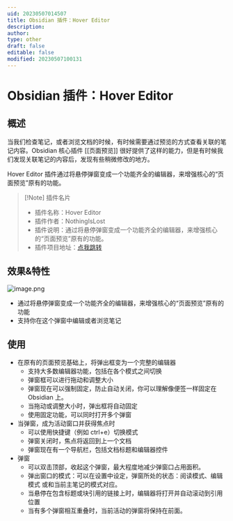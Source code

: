 ```yaml
---
uid: 20230507014507
title: Obsidian 插件：Hover Editor
description: 
author: 
type: other
draft: false
editable: false
modified: 20230507100131
---
```


# Obsidian 插件：Hover Editor

## 概述

当我们检查笔记，或者浏览文档的时候，有时候需要通过预览的方式查看关联的笔记内容。Obsidian 核心插件 [[页面预览]] 很好提供了这样的能力，但是有时候我们发现关联笔记的内容后，发现有些稍微修改的地方。

Hover Editor 插件通过将悬停弹窗变成一个功能齐全的编辑器，来增强核心的“页面预览”原有的功能。

> [!Note] 插件名片
> - 插件名称：Hover Editor
> - 插件作者：NothingIsLost
> - 插件说明：通过将悬停弹窗变成一个功能齐全的编辑器，来增强核心的“页面预览”原有的功能。
> - 插件项目地址：[点我跳转](https://github.com/nothingislost/obsidian-hover-editor)

## 效果&特性

![image.png](https://cdn.pkmer.cn/images/20230507100018.png)

- 通过将悬停弹窗变成一个功能齐全的编辑器，来增强核心的“页面预览”原有的功能
- 支持你在这个弹窗中编辑或者浏览笔记

## 使用

- 在原有的页面预览基础上，将弹出框变为一个完整的编辑器
	- 支持大多数编辑器功能，包括在各个模式之间切换
	- 弹窗框可以进行拖动和调整大小
	- 弹窗现在可以强制固定，防止自动关闭，你可以理解像便签一样固定在 Obsidian 上。
	- 当拖动或调整大小时，弹出框将自动固定
	- 使用固定功能，可以同时打开多个弹窗
- 当弹窗，成为活动窗口并获得焦点时
	- 可以使用快捷键（例如 ctrl+e）切换模式
	- 弹窗关闭时，焦点将返回到上一个文档
	- 弹窗现在有一个导航栏，包括文档标题和编辑器控件
- 弹窗
	- 可以双击顶部，收起这个弹窗，最大程度地减少弹窗口占用面积。
	- 弹出窗口的模式：可以在设置中设定，弹窗所处的状态：阅读模式、编辑模式 或和当前主笔记的模式对应。
	- 当悬停在包含标题或块引用的链接上时，编辑器将打开并自动滚动到引用位置
	- 当有多个弹窗相互重叠时，当前活动的弹窗将保持在前面。

